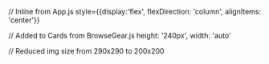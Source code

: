 // Inline from App.js
style={{display:'flex', flexDirection: 'column', alignItems: 'center'}}

// Added to Cards from BrowseGear.js
height: '240px', width: 'auto'

// Reduced img size from 290x290 to 200x200
